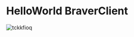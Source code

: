 # HelloWorld BraverClient
![tckkfioq](https://github.com/BraverClient/HelloWorld/assets/93947784/29cae794-45cf-47f3-b7a2-b3e5d121659c)
